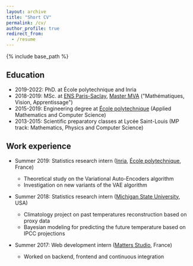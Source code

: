 ```yaml
---
layout: archive
title: "Short CV"
permalink: /cv/
author_profile: true
redirect_from:
  - /resume
---
```


{% include base_path %}

## Education
* 2019-2022: PhD. at École polytechnique and Inria
* 2018-2019: MSc. at [ENS Paris-Saclay](https://ens-paris-saclay.fr/en), [Master MVA](https://www.master-mva.com/) ("Mathématiques, Vision, Apprentissage")
* 2015-2019: Engineering degree at [École polytechnique](polytechnique.edu/en) (Applied Mathematics and Computer Science)
* 2013-2015: Scientific preparatory classes at Lycée Saint-Louis (MP track: Mathematics, Physics and Computer Science)

## Work experience
* Summer 2019: Statistics research intern ([Inria](inria.fr), [École polytechnique](polytechnique.edu), France)
  * Theoretical study on the Variational Auto-Encoders algorithm
  * Investigation on new variants of the VAE algorithm

* Summer 2018: Statistics research intern ([Michigan State University](msu.edu), USA)
  * Climatology project on past temperatures reconstruction based on proxy data
  * Bayesian modeling for predicting the future temperature based on IPCC projections

* Summer 2017: Web development intern ([Matters Studio](https://matters.tech/), France)
  * Worked on backend, frontend and continuous integration

<!-- Publications
======
  <ul>{% for post in site.publications %}
    {% include archive-single-cv.html %}
  {% endfor %}</ul>
  
Talks
======
  <ul>{% for post in site.talks %}
    {% include archive-single-talk-cv.html %}
  {% endfor %}</ul>
  
Teaching
======
  <ul>{% for post in site.teaching %}
    {% include archive-single-cv.html %}
  {% endfor %}</ul>
  
Service and leadership
======
* Currently signed in to 43 different slack teams -->
